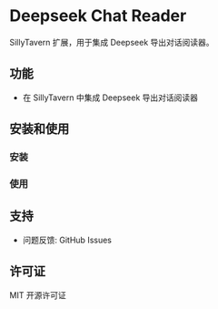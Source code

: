 # Deepseek Chat Reader

SillyTavern 扩展，用于集成 Deepseek 导出对话阅读器。

## 功能

- 在 SillyTavern 中集成 Deepseek 导出对话阅读器

## 安装和使用



### 安装



### 使用



## 支持

- 问题反馈: GitHub Issues

## 许可证

MIT 开源许可证

